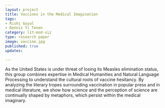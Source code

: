 ```yaml
---
layout: project
title: Vaccines in the Medical Imagination
tags:
- Rishi Goyal
- Dennis Yi Tenen
category: lit-mod-viz
type: research paper
image: vaccine.jpg
published: true
updates:

---
```


As the United States is under threat of losing its Measles elimination status, this group
combines expertise in Medical Humanities and Natural Language Processing to understand the
cultural roots of vaccine hesitancy. By analyzing the literary tropes surrounding vaccination
in popular press and in medical literature, we show how science and the perception of science
are continually shaped by metaphors, which persist within the medical imaginary.
